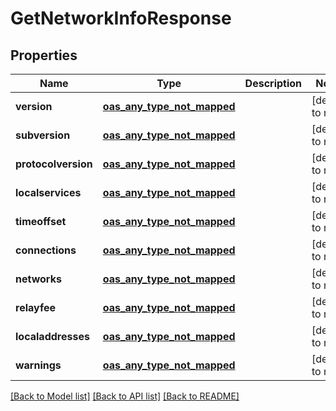 # GetNetworkInfoResponse
## Properties

| Name | Type | Description | Notes |
|------------ | ------------- | ------------- | -------------|
| **version** | [**oas_any_type_not_mapped**](.md) |  | [default to null] |
| **subversion** | [**oas_any_type_not_mapped**](.md) |  | [default to null] |
| **protocolversion** | [**oas_any_type_not_mapped**](.md) |  | [default to null] |
| **localservices** | [**oas_any_type_not_mapped**](.md) |  | [default to null] |
| **timeoffset** | [**oas_any_type_not_mapped**](.md) |  | [default to null] |
| **connections** | [**oas_any_type_not_mapped**](.md) |  | [default to null] |
| **networks** | [**oas_any_type_not_mapped**](.md) |  | [default to null] |
| **relayfee** | [**oas_any_type_not_mapped**](.md) |  | [default to null] |
| **localaddresses** | [**oas_any_type_not_mapped**](.md) |  | [default to null] |
| **warnings** | [**oas_any_type_not_mapped**](.md) |  | [default to null] |

[[Back to Model list]](../README.md#documentation-for-models) [[Back to API list]](../README.md#documentation-for-api-endpoints) [[Back to README]](../README.md)

